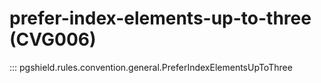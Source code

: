 # prefer-index-elements-up-to-three (CVG006)

::: pgshield.rules.convention.general.PreferIndexElementsUpToThree

